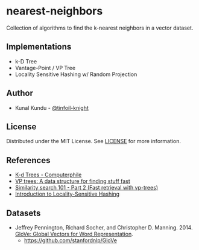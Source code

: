 # nearest-neighbors

Collection of algorithms to find the k-nearest neighbors in a vector dataset.

## Implementations

- k-D Tree
- Vantage-Point / VP Tree
- Locality Sensitive Hashing w/ Random Projection

## Author

- Kunal Kundu - [@tinfoil-knight](https://github.com/tinfoil-knight)

## License

Distributed under the MIT License. See [LICENSE](./LICENSE) for more information.

## References

- [K-d Trees - Computerphile](https://www.youtube.com/watch?v=BK5x7IUTIyU)
- [VP trees: A data structure for finding stuff fast](https://stevehanov.ca/blog/index.php?id=130)
- [Similarity search 101 - Part 2 (Fast retrieval with vp-trees)](https://everyhue.me/posts/similarity-search-101-with-vantage-point-trees/)
- [Introduction to Locality-Sensitive Hashing](https://tylerneylon.com/a/lsh1/)

## Datasets

- Jeffrey Pennington, Richard Socher, and Christopher D. Manning. 2014. [GloVe: Global Vectors for Word Representation](https://nlp.stanford.edu/pubs/glove.pdf).
  - https://github.com/stanfordnlp/GloVe
